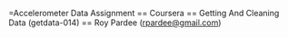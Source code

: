 =Accelerometer Data Assignment
== Coursera
== Getting And Cleaning Data (getdata-014)
== Roy Pardee (rpardee@gmail.com)

```
```